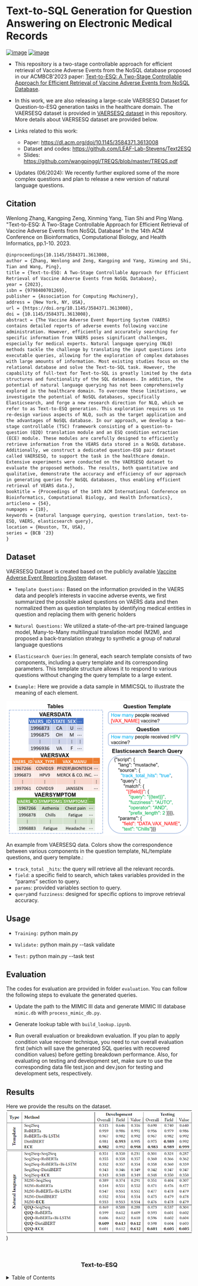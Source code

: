 # Text-to-SQL Generation for Question Answering on Electronic Medical Records

[![image](https://img.shields.io/badge/Made%20with-Python-1f425f.svg)](https://www.python.org/)
[![image](https://img.shields.io/pypi/l/ansicolortags.svg)](https://github.com/wangpinggl/TREQS/blob/master/LICENSE)


- This repository is a two-stage controllable approach for efficient retrieval of Vaccine Adverse Events from the NoSQL database proposed in our ACMBCB'2023 paper:
[Text-to-ESQ: A Two-Stage Controllable Approach for Efficient Retrieval of Vaccine Adverse Events from NoSQL Database](https://dl.acm.org/doi/10.1145/3584371.3613008). 

- In this work, we are also releasing a large-scale VAERSESQ Dataset for Question-to-ESQ generation tasks in the healthcare domain. The VAERSESQ dataset is provided in [VAERSESQ dataset](https://github.com/LEAF-Lab-Stevens/Text2ESQ) in this repository. More details about VAERSESQ dataset are provided below.

- Links related to this work:
  - Paper: https://dl.acm.org/doi/10.1145/3584371.3613008
  - Dataset and codes: https://github.com/LEAF-Lab-Stevens/Text2ESQ
  - Slides: https://github.com/wangpinggl/TREQS/blob/master/TREQS.pdf
  
- Updates (06/2024): We recently further explored some of the more complex questions and plan to release a new version of natural language questions. 

## Citation
Wenlong Zhang, Kangping Zeng, Xinming Yang, Tian Shi and Ping Wang. "Text-to-ESQ: A Two-Stage Controllable Approach for Efficient
Retrieval of Vaccine Adverse Events from NoSQL Database" In the 14th ACM Conference on Bioinformatics, 
Computational Biology, and Health Informatics, pp.1-10. 2023. 

```
@inproceedings{10.1145/3584371.3613008,
author = {Zhang, Wenlong and Zeng, Kangping and Yang, Xinming and Shi, Tian and Wang, Ping},
title = {Text-to-ESQ: A Two-Stage Controllable Approach for Efficient Retrieval of Vaccine Adverse Events from NoSQL Database},
year = {2023},
isbn = {9798400701269},
publisher = {Association for Computing Machinery},
address = {New York, NY, USA},
url = {https://doi.org/10.1145/3584371.3613008},
doi = {10.1145/3584371.3613008},
abstract = {The Vaccine Adverse Event Reporting System (VAERS) contains detailed reports of adverse events following vaccine administration. However, efficiently and accurately searching for specific information from VAERS poses significant challenges, especially for medical experts. Natural language querying (NLQ) methods tackle the challenge by translating the input questions into executable queries, allowing for the exploration of complex databases with large amounts of information. Most existing studies focus on the relational database and solve the Text-to-SQL task. However, the capability of full-text for Text-to-SQL is greatly limited by the data structures and functionality of the SQL databases. In addition, the potential of natural language querying has not been comprehensively explored in the healthcare domain. To overcome these limitations, we investigate the potential of NoSQL databases, specifically Elasticsearch, and forge a new research direction for NLQ, which we refer to as Text-to-ESQ generation. This exploration requires us to re-design various aspects of NLQ, such as the target application and the advantages of NoSQL database. In our approach, we develop a two-stage controllable (TSC) framework consisting of a question-to-question (Q2Q) translation module and an ESQ condition extraction (ECE) module. These modules are carefully designed to efficiently retrieve information from the VEARS data stored in a NoSQL database. Additionally, we construct a dedicated question-ESQ pair dataset called VAERSESQ, to support the task in the healthcare domain. Extensive experiments were conducted on the VAERSESQ dataset to evaluate the proposed methods. The results, both quantitative and qualitative, demonstrate the accuracy and efficiency of our approach in generating queries for NoSQL databases, thus enabling efficient retrieval of VEARS data.},
booktitle = {Proceedings of the 14th ACM International Conference on Bioinformatics, Computational Biology, and Health Informatics},
articleno = {54},
numpages = {10},
keywords = {natural language querying, question translation, text-to-ESQ, VAERS, elasticsearch query},
location = {Houston, TX, USA},
series = {BCB '23}
}
```

## Dataset
VAERSESQ Dataset is created based on the publicly available [Vaccine Adverse Event Reporting System](https://vaers.hhs.gov/data.html) dataset.

- ```Template Questions:``` Based on the
information provided in the VAERS data and people’s interests in vaccine adverse events, we first summarized the possible asked questions on VAERS data and then normalized them as question templates by identifying medical entities in question and replacing them with generic holders
- ```Natural Questions:``` We utilized a state-of-the-art pre-trained language model, Many-to-Many multilingual translation model (M2M), and proposed a back-translation strategy to synthetic a group of natural language questions
- ```Elasticsearch Queries:```In general, each search template consists of two components, including a query template and its corresponding parameters. This template structure allows it to respond to various questions without changing the query template to a large extent.

- ```Example:``` Here we provide a data sample in MIMICSQL to illustrate the meaning of each element.

<img src="https://github.com/LEAF-Lab-Stevens/Text2ESQ/blob/WenlongZhang/QuestionSearchQuery.png" width="500px">

An example from VAERSESQ data. Colors show the correspondence between various components in the question template, NL/template questions, and query template.:
- `track_total _hits`: the query will retrieve all the relevant records.
- `field`: a specific field to search, which takes variables provided in the “params” section to query.
- `params`: provided variables section to query.
- `query`and `fuzziness`: designed for specific options to improve retrieval accuracy.

## Usage

- ```Training:``` python main.py 

- ```Validate:``` python main.py --task validate

- ```Test:``` python main.py --task test

## Evaluation

The codes for evaluation are provided in folder ```evaluation```. You can follow the following steps to evaluate the generated queries.

- Update the path to the MIMIC III data and generate MIMIC III database ```mimic.db``` with ```process_mimic_db.py```.

- Generate lookup table with ```build_lookup.ipynb```.

- Run overall evaluation or breakdown evaluation. If you plan to apply condition value recover technique, you need to run overall evaluation first (which will save the generated SQL queries with recovered condition values) before getting breakdown performance. Also, for evaluating on testing and development set, make sure to use the corresponding data file test.json and dev.json for testing and development sets, respectively.

## Results

Here we provide the results on the dataset.
![image](https://github.com/LEAF-Lab-Stevens/Text2ESQ/blob/WenlongZhang/Results.png))



<!-- Improved compatibility of back to top link: See: [https://github.com/othneildrew/Best-README-Template/pull/73](https://github.com/LEAF-Lab-Stevens/Text2ESQ/edit/main) -->
<a name="readme-top"></a>

<!-- PROJECT SHIELDS -->
<!--
*** I'm using markdown "reference style" links for readability.
*** Reference links are enclosed in brackets [ ] instead of parentheses ( ).
*** See the bottom of this document for the declaration of the reference variables
*** for contributors-url, forks-url, etc. This is an optional, concise syntax you may use.
*** https://www.markdownguide.org/basic-syntax/#reference-style-links
-->



<!-- PROJECT LOGO -->
<br />
<div align="center">

  <h3 align="center">Text-to-ESQ</h3>

</div>



<!-- TABLE OF CONTENTS -->
<details>
  <summary>Table of Contents</summary>
  <ol>
    <li>
      <a href="#about-the-project">About The Project</a>
      <ul>
        <li><a href="#built-with">Built With</a></li>
      </ul>
    </li>
    <li>
      <a href="#getting-started">Getting Started</a>
      <ul>
        <li><a href="#prerequisites">Prerequisites</a></li>
        <li><a href="#installation">Installation</a></li>
      </ul>
    </li>
    <li><a href="#usage">Usage</a></li>
    <li><a href="#roadmap">Roadmap</a></li>
    <li><a href="#contributing">Contributing</a></li>
    <li><a href="#license">License</a></li>
    <li><a href="#contact">Contact</a></li>
    <li><a href="#acknowledgments">Acknowledgments</a></li>
  </ol>
</details>
